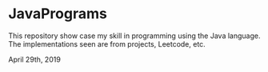 # JavaPrograms #
This repository show case my skill in programming using the Java language. 
The implementations seen are from projects, Leetcode, etc.

April 29th, 2019
